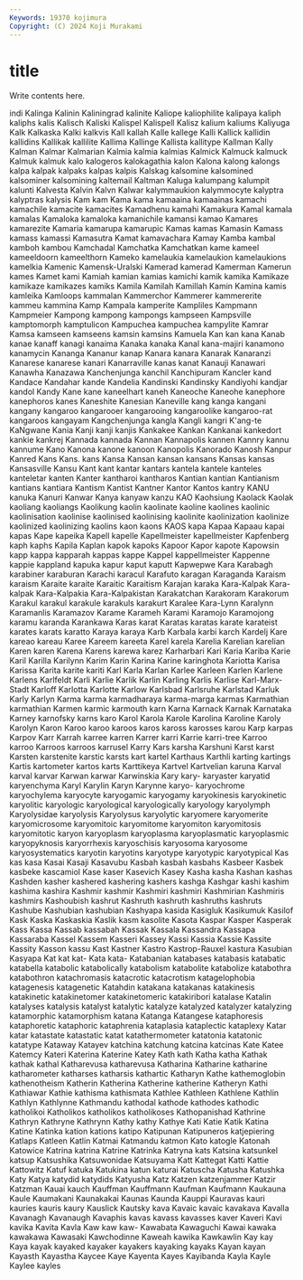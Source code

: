 ```yaml
---
Keywords: 19370 kojimura
Copyright: (C) 2024 Koji Murakami
---
```


# title

Write contents here.



indi Kalinga Kalinin Kaliningrad
kalinite Kaliope kaliophilite kalipaya kaliph kaliphs kalis Kalisch Kaliski Kalispel
Kalispell Kalisz kalium kaliums Kaliyuga Kalk Kalkaska Kalki kalkvis Kall
kallah Kalle kallege Kalli Kallick kallidin kallidins Kallikak kallilite Kallima
Kallinge Kallista kallitype Kallman Kally Kalman Kalmar Kalmarian Kalmia kalmia
kalmias Kalmick Kalmuck kalmuck Kalmuk kalmuk kalo kalogeros kalokagathia kalon
Kalona kalong kalongs kalpa kalpak kalpaks kalpas kalpis Kalskag kalsomine
kalsomined kalsominer kalsomining kaltemail Kaltman Kaluga kalumpang kalumpit kalunti Kalvesta
Kalvin Kalvn Kalwar kalymmaukion kalymmocyte kalyptra kalyptras kalysis Kam kam
Kama kama kamaaina kamaainas kamachi kamachile kamacite kamacites Kamadhenu kamahi
Kamakura Kamal kamala kamalas Kamaloka kamaloka kamanichile kamansi kamao Kamares
kamarezite Kamaria kamarupa kamarupic Kamas kamas Kamasin Kamass kamass kamassi
Kamasutra Kamat kamavachara Kamay Kamba kambal kamboh kambou Kamchadal Kamchatka
Kamchatkan kame kameel kameeldoorn kameelthorn Kameko kamelaukia kamelaukion kamelaukions kamelkia
Kamenic Kamensk-Uralski Kamerad kamerad Kamerman Kamerun kames Kamet kami Kamiah
kamian kamias kamichi kamik kamika Kamikaze kamikaze kamikazes kamiks Kamila
Kamilah Kamillah Kamin Kamina kamis kamleika Kamloops kammalan Kammerchor Kammerer
kammererite kammeu kammina Kamp Kampala kamperite Kampliles Kampmann Kampmeier Kampong
kampong kampongs kampseen Kampsville kamptomorph kamptulicon Kampuchea kampuchea kampylite Kamrar
Kamsa kamseen kamseens kamsin kamsins Kamuela Kan kan kana Kanab
kanae kanaff kanagi kanaima Kanaka kanaka Kanal kana-majiri kanamono kanamycin
Kananga Kananur kanap Kanara kanara Kanarak Kanaranzi Kanarese kanarese kanari
Kanarraville kanas kanat Kanauji Kanawari Kanawha Kanazawa Kanchenjunga kanchil Kanchipuram
Kancler kand Kandace Kandahar kande Kandelia Kandinski Kandinsky Kandiyohi kandjar
kandol Kandy Kane kane kaneelhart kaneh Kaneoche Kaneohe kanephore kanephoros
kanes Kaneshite Kanesian Kaneville kang kanga kangani kangany kangaroo kangarooer
kangarooing kangaroolike kangaroo-rat kangaroos kangayam Kangchenjunga kangla Kangli kangri K'ang-te
KaNgwane Kania Kanji kanji kanjis Kankakee Kankan Kankanai kankedort kankie
kankrej Kannada kannada Kannan Kannapolis kannen Kannry kannu kannume Kano
Kanona kanone kanoon Kanopolis Kanorado Kanosh Kanpur Kanred Kans Kans.
kans Kansa Kansan kansan kansans Kansas kansas Kansasville Kansu Kant
kant kantar kantars kantela kantele kanteles kanteletar kanten Kanter kantharoi
kantharos Kantian kantian Kantianism kantians kantiara Kantism Kantist Kantner Kantor
Kantos kantry KANU kanuka Kanuri Kanwar Kanya kanyaw kanzu KAO
Kaohsiung Kaolack Kaolak kaoliang kaoliangs Kaolikung kaolin kaolinate kaoline kaolines
kaolinic kaolinisation kaolinise kaolinised kaolinising kaolinite kaolinization kaolinize kaolinized kaolinizing
kaolins kaon kaons KAOS kapa Kapaa Kapaau kapai kapas Kape
kapeika Kapell kapelle Kapellmeister kapellmeister Kapfenberg kaph kaphs Kapila Kaplan
kapok kapoks Kapoor Kapor kapote Kapowsin kapp kappa kapparah kappas
kappe Kappel kappellmeister Kappenne kappie kappland kapuka kapur kaput kaputt
Kapwepwe Kara Karabagh karabiner karaburan Karachi karacul Karafuto karagan Karaganda
Karaism karaism Karaite karaite Karaitic Karaitism Karajan karaka Kara-Kalpak Kara-kalpak
Kara-Kalpakia Kara-Kalpakistan Karakatchan Karakoram Karakorum Karakul karakul karakule karakuls karakurt
Karalee Kara-Lynn Karalynn Karamanlis Karamazov Karame Karameh Karami Karamojo Karamojong
karamu karanda Karankawa Karas karat Karatas karatas karate karateist karates
karats karatto Karaya karaya Karb Karbala karbi karch Kardelj Kare
kareao kareau Karee Kareem kareeta Karel karela Karelia Karelian karelian
Karen karen Karena Karens karewa karez Karharbari Kari Karia Kariba
Karie Karil Karilla Karilynn Karim Karin Karina Karine karinghota Kariotta
Karisa Karissa Karita karite kariti Karl Karla Karlan Karlee Karleen
Karlen Karlene Karlens Karlfeldt Karli Karlie Karlik Karlin Karling Karlis
Karlise Karl-Marx-Stadt Karloff Karlotta Karlotte Karlow Karlsbad Karlsruhe Karlstad Karluk
Karly Karlyn Karma karma karmadharaya karma-marga karmas Karmathian karmathian Karmen
karmic karmouth karn Karna Karnack Karnak Karnataka Karney karnofsky karns
karo Karol Karola Karole Karolina Karoline Karoly Karolyn Karon Karoo
karoo karoos karos kaross karosses karou Karp karpas Karpov Karr
Karrah karree karren Karrer karri Karrie karri-tree Karroo karroo Karroos
karroos karrusel Karry Kars karsha Karshuni Karst karst Karsten karstenite
karstic karsts kart kartel Karthaus Karthli karting kartings Kartis kartometer
kartos karts Karttikeya Kartvel Kartvelian karuna Karval karval karvar Karwan
karwar Karwinskia Kary kary- karyaster karyatid karyenchyma Karyl Karylin Karyn
Karynne karyo- karyochrome karyochylema karyocyte karyogamic karyogamy karyokinesis karyokinetic karyolitic
karyologic karyological karyologically karyology karyolymph Karyolysidae karyolysis Karyolysus karyolytic karyomere
karyomerite karyomicrosome karyomitoic karyomitome karyomiton karyomitosis karyomitotic karyon karyoplasm karyoplasma
karyoplasmatic karyoplasmic karyopyknosis karyorrhexis karyoschisis karyosoma karyosome karyosystematics karyotin karyotins
karyotype karyotypic karyotypical Kas kas kasa Kasai Kasaji Kasavubu Kasbah
kasbah kasbahs Kasbeer Kasbek kasbeke kascamiol Kase kaser Kasevich Kasey
Kasha kasha Kashan kashas Kashden kasher kashered kashering kashers kashga
Kashgar kashi kashim kashima kashira Kashmir kashmir Kashmiri kashmiri Kashmirian
Kashmiris kashmirs Kashoubish kashrut Kashruth kashruth kashruths kashruts Kashube Kashubian
kashubian Kashyapa kasida Kasigluk Kasikumuk Kasilof Kask Kaska Kaskaskia Kaslik
kasm kasolite Kasota Kaspar Kasper Kasperak Kass Kassa Kassab kassabah
Kassak Kassala Kassandra Kassapa Kassaraba Kassel Kassem Kasseri Kassey Kassi
Kassia Kassie Kassite Kassity Kasson kassu Kast Kastner Kastro Kastrop-Rauxel
kastura Kasubian Kasyapa Kat kat kat- Kata kata- Katabanian katabases
katabasis katabatic katabella katabolic katabolically katabolism katabolite katabolize katabothra katabothron
katachromasis katacrotic katacrotism katagelophobia katagenesis katagenetic Katahdin katakana katakanas katakinesis
katakinetic katakinetomer katakinetomeric katakiribori katalase Katalin katalyses katalysis katalyst katalytic
katalyze katalyzed katalyzer katalyzing katamorphic katamorphism katana Katanga Katangese kataphoresis
kataphoretic kataphoric kataphrenia kataplasia kataplectic kataplexy Katar katar katastate katastatic
katat katathermometer katatonia katatonic katatype Kataway Katayev katchina katchung katcina
katcinas Kate Katee Katemcy Kateri Katerina Katerine Katey Kath kath
Katha katha Kathak kathak kathal Katharevusa katharevusa Katharina Katharine katharine
katharometer katharses katharsis kathartic Katharyn Kathe kathemoglobin kathenotheism Katherin Katherina
Katherine katherine Katheryn Kathi Kathiawar Kathie kathisma kathismata Kathlee Kathleen
Kathlene Kathlin Kathlyn Kathlynne Kathmandu kathodal kathode kathodes kathodic katholikoi
Katholikos katholikos katholikoses Kathopanishad Kathrine Kathryn Kathryne Kathrynn Kathy kathy
Kathye Kati Katie Katik Katina Katine Katinka kation kations katipo
Katipunan Katipuneros katjepiering Katlaps Katleen Katlin Katmai Katmandu katmon Kato
katogle Katonah Katowice Katrina katrina Katrine Katrinka Katryna kats Katsina
katsunkel katsup Katsushika Katsuwonidae Katsuyama Katt Kattegat Katti Kattie Kattowitz
Katuf katuka Katukina katun katurai Katuscha Katusha Katushka Katy Katya
katydid katydids Katyusha Katz Katzen katzenjammer Katzir Katzman Kauai kauch
Kauffman Kauffmann Kaufman Kaufmann Kaukauna Kaule Kaumakani Kaunakakai Kaunas Kaunda
Kauppi Kauravas kauri kauries kauris kaury Kauslick Kautsky kava Kavaic
kavaic kavakava Kavalla Kavanagh Kavanaugh Kavaphis kavas kavass kavasses kaver
Kaveri Kavi kavika Kavita Kavla Kaw kaw kaw- Kawabata Kawaguchi
Kawai kawaka kawakawa Kawasaki Kawchodinne Kaweah kawika Kawkawlin Kay kay
Kaya kayak kayaked kayaker kayakers kayaking kayaks Kayan kayan Kayasth
Kayastha Kaycee Kaye Kayenta Kayes Kayibanda Kayla Kayle Kaylee kayles

